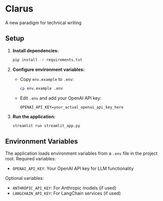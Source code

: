# Clarus
A new paradigm for technical writing

## Setup

1. **Install dependencies:**
   ```bash
   pip install -r requirements.txt
   ```

2. **Configure environment variables:**
   - Copy `env.example` to `.env`:
     ```bash
     cp env.example .env
     ```
   - Edit `.env` and add your OpenAI API key:
     ```
     OPENAI_API_KEY=your_actual_openai_api_key_here
     ```

3. **Run the application:**
   ```bash
   streamlit run streamlit_app.py
   ```

## Environment Variables

The application loads environment variables from a `.env` file in the project root. Required variables:

- `OPENAI_API_KEY`: Your OpenAI API key for LLM functionality

Optional variables:
- `ANTHROPIC_API_KEY`: For Anthropic models (if used)
- `LANGCHAIN_API_KEY`: For LangChain services (if used)